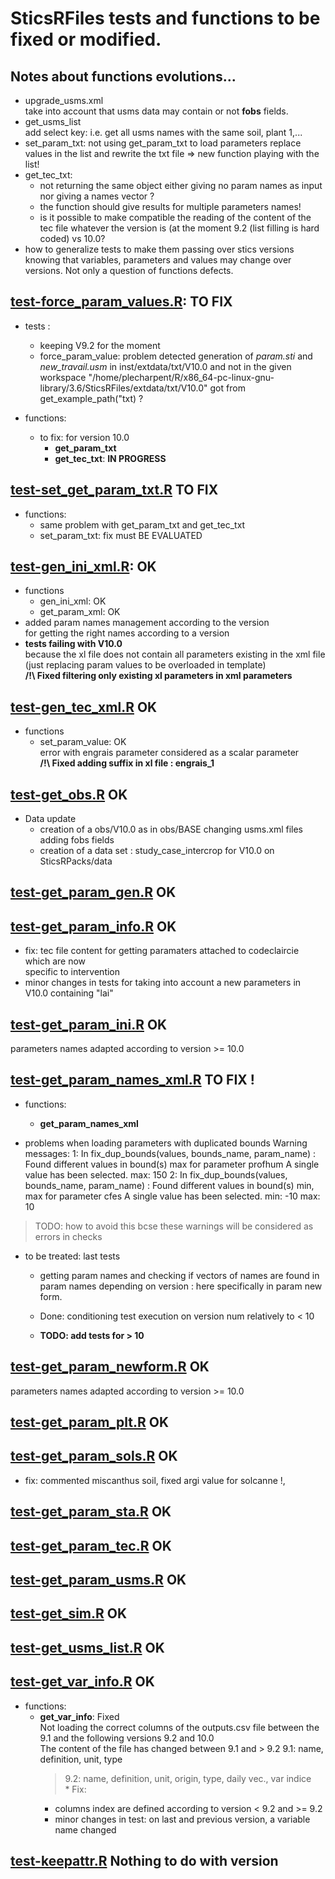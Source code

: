# SticsRFiles tests and functions to be fixed or modified.

## Notes about functions evolutions...

* upgrade_usms.xml    
take into account that usms data may contain or not **fobs** fields.  
* get_usms_list    
add select key: i.e. get all usms names
with the same soil, plant 1,...
* set_param_txt: not using get_param_txt to load parameters
replace values in the list and rewrite the txt file => new function playing with the list!
* get_tec_txt: 
  * not returning the same object either giving no param names as input nor giving a names vector ?
  * the function should give results for multiple parameters names!
  * is it possible to make compatible the reading of the content of the tec file whatever the version is (at the moment 9.2 (list filling is hard coded) vs 10.0?
* how to generalize tests to make them passing over stics versions knowing that variables, parameters and values may change over versions. Not only a question of functions defects.  

## <u>test-force_param_values.R</u>: TO FIX
  * tests : 
    * keeping V9.2 for the moment 
    * force_param_value: problem detected
       generation of *param.sti* and *new_travail.usm* in
       inst/extdata/txt/V10.0 and not in the given workspace
       "/home/plecharpent/R/x86_64-pc-linux-gnu-library/3.6/SticsRFiles/extdata/txt/V10.0"
       got from get_example_path("txt) ?

  * functions:
    * to fix: for version 10.0
       * **get_param_txt**
       * **get_tec_txt**: **IN PROGRESS**

## <u>test-set_get_param_txt.R</u> TO FIX
* functions:
  * same problem with get_param_txt and get_tec_txt
  * set_param_txt: fix must BE EVALUATED
       
## <u>test-gen_ini_xml.R</u>: OK
  * functions  
    * gen_ini_xml: OK
    * get_param_xml: OK
  * added param names management according to the version    
  for getting the right names according to a version
  * **tests failing with V10.0**   
because the xl file does not contain all parameters existing in the xml file (just replacing param values to be overloaded in template)   
**/!\ Fixed filtering only existing xl parameters in xml parameters**


## <u>test-gen_tec_xml.R</u> OK

  * functions
    * set_param_value: OK    
    error with engrais parameter considered as a scalar parameter   
    **/!\ Fixed adding suffix in xl file : engrais_1**


## <u>test-get_obs.R</u> OK

  * Data update    
      * creation of a obs/V10.0 as in obs/BASE changing usms.xml files adding fobs
  fields    
      * creation of a data set : study_case_intercrop for V10.0 on SticsRPacks/data


## <u>test-get_param_gen.R</u> OK


## <u>test-get_param_info.R</u> OK

* fix: tec file content for getting paramaters attached to codeclaircie which are now    
specific to intervention 
* minor changes in tests for taking into account a new parameters in V10.0
containing "lai"

## <u>test-get_param_ini.R</u> OK

parameters names adapted according to version >= 10.0

## <u>test-get_param_names_xml.R</u> TO FIX !

* functions:
  * **get_param_names_xml**

* problems when loading parameters with duplicated bounds
Warning messages:
1: In fix_dup_bounds(values, bounds_name, param_name) :
  Found different values in bound(s) 
 max 
for parameter profhum 
A single value has been selected.
 max: 150
2: In fix_dup_bounds(values, bounds_name, param_name) :
  Found different values in bound(s) 
 min, max 
for parameter cfes 
A single value has been selected.
 min: -10
max: 10

> TODO: how to avoid this bcse these warnings will be considered as errors in checks

* to be treated: last tests

  * getting param names and checking if vectors of names are found in param names
depending on version : here specifically in param new form.

  * Done: conditioning test execution on version num relatively to < 10

  * **TODO: add tests for > 10**



## <u>test-get_param_newform.R</u> OK

parameters names adapted according to version >= 10.0


## <u>test-get_param_plt.R</u> OK


## <u>test-get_param_sols.R</u> OK

* fix: commented miscanthus soil, fixed argi value for solcanne !,


## <u>test-get_param_sta.R</u> OK


## <u>test-get_param_tec.R</u> OK


## <u>test-get_param_usms.R</u> OK


## <u>test-get_sim.R</u> OK


## <u>test-get_usms_list.R</u> OK


## <u>test-get_var_info.R</u> OK

* functions:
  * **get_var_info**: Fixed   
    Not loading the correct columns of the outputs.csv file between the 9.1 and the following versions 9.2 and 10.0   
    The content of the file has changed between 9.1 and > 9.2
    9.1: name, definition, unit, type
    > 9.2: name, definition, unit, origin, type, daily vec., var indice
  * Fix:
    * columns index are defined according to version < 9.2 and >= 9.2
    * minor changes in test: on last and previous version, a variable name changed

## <u>test-keepattr.R</u> Nothing to do with version



